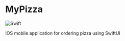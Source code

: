 # MyPizza
![Swift](https://img.shields.io/badge/swift-F54A2A?style=for-the-badge&logo=swift&logoColor=white)

IOS mobile application for ordering pizza using SwiftUI
